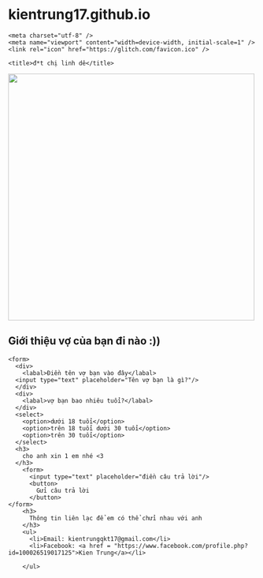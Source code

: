 # kientrung17.github.io
<!DOCTYPE html>
<html lang="en">
  <head>
  
    <meta charset="utf-8" />
    <meta name="viewport" content="width=device-width, initial-scale=1" />
    <link rel="icon" href="https://glitch.com/favicon.ico" />

    <title>đ*t chị linh dê</title>

   
  </head>
  <body>
    <img width="500" src= "https://scontent.fhan5-4.fna.fbcdn.net/v/t1.15752-9/132319358_435798197439534_475503815657548177_n.jpg?_nc_cat=104&ccb=1-3&_nc_sid=ae9488&_nc_ohc=NKGoRE44y8oAX_JjffG&_nc_ht=scontent.fhan5-4.fna&oh=cd9467dbd45f6e0fbfffbf4b4e44ec51&oe=612F369A"/>
    <h2>
      Giới thiệu vợ của bạn đi nào :))
    </h2>
    
    <form>
      <div>
        <labal>Điền tên vợ bạn vào đây</labal>
      <input type="text" placeholder="Tên vợ bạn là gì?"/>
      </div>
      <div>
        <labal>vợ bạn bao nhiêu tuổi?</labal>
      </div>
      <select>
        <option>dưới 18 tuổi</option>
        <option>trên 18 tuổi dưới 30 tuổi</option>
        <option>trên 30 tuổi</option>
      </select>
      <h3>
        cho anh xin 1 em nhé <3
      </h3>
        <form>
          <input type="text" placeholder="điền câu trả lời"/>
          <button>
            Gửi câu trả lời
          </button>
    </form>
        <h3>
          Thông tin liên lạc để em có thể chửi nhau với anh
        </h3>
        <ul>
          <li>Email: kientrungqkt17@gmail.com</li>
          <li>Facebook: <a href = "https://www.facebook.com/profile.php?id=100026519017125">Kien Trung</a></li>
          
        </ul>
  </body>
</html>
